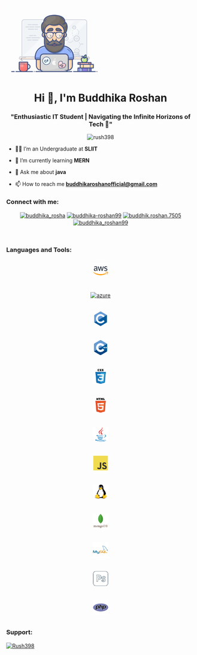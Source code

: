  <img align="center" style="width:16rem; height:auto" src="https://raw.githubusercontent.com/Elanza-48/Elanza-48/41a4790484e268102dfdab2b7c59d440d3ffafab/resources/img/geek.gif"/>

<h1 align="center">Hi 👋, I'm Buddhika Roshan</h1>
<h3 align="center">"Enthusiastic IT Student | Navigating the Infinite Horizons of Tech 🚀"</h3>

<p align="Center"> <img src="https://komarev.com/ghpvc/?username=rush398&label=Profile%20views&color=0e75b6&style=flat" alt="rush398" /> </p>

- 👨‍🎓 I’m an Undergraduate at **SLIIT**

- 🌱 I’m currently learning **MERN**

- 💬 Ask me about **java**

- 📫 How to reach me **buddhikaroshanofficial@gmail.com**

<h3 align="left">Connect with me:</h3>
<p align="center">
<a href="https://twitter.com/buddhika_rosha" target="blank"><img align="center" src="https://raw.githubusercontent.com/rahuldkjain/github-profile-readme-generator/master/src/images/icons/Social/twitter.svg" alt="buddhika_rosha" height="30" width="40" /></a>
<a href="https://linkedin.com/in/buddhika-roshan99" target="blank"><img align="center" src="https://raw.githubusercontent.com/rahuldkjain/github-profile-readme-generator/master/src/images/icons/Social/linked-in-alt.svg" alt="buddhika-roshan99" height="30" width="40" /></a>
<a href="https://fb.com/buddhik.roshan.7505" target="blank"><img align="center" src="https://raw.githubusercontent.com/rahuldkjain/github-profile-readme-generator/master/src/images/icons/Social/facebook.svg" alt="buddhik.roshan.7505" height="30" width="40" /></a>
<a href="https://instagram.com/buddhika_roshan99" target="blank"><img align="center" src="https://raw.githubusercontent.com/rahuldkjain/github-profile-readme-generator/master/src/images/icons/Social/instagram.svg" alt="buddhika_roshan99" height="30" width="40" /></a>
</p>

<br>
<h3 align="left">Languages and Tools:</h3>

<div align="center">
 
<a href="https://aws.amazon.com" target="_blank" rel="noreferrer"> <img style="margin: 10px" src="https://raw.githubusercontent.com/devicons/devicon/master/icons/amazonwebservices/amazonwebservices-original-wordmark.svg" alt="aws" width="40" height="40"/> </a>

<a href="https://azure.microsoft.com/en-in/" target="_blank" rel="noreferrer"> <img style="margin: 10px" src="https://www.vectorlogo.zone/logos/microsoft_azure/microsoft_azure-icon.svg" alt="azure" width="40" height="40"/> </a> 

<a href="https://www.cprogramming.com/" target="_blank" rel="noreferrer"> <img style="margin: 10px" src="https://raw.githubusercontent.com/devicons/devicon/master/icons/c/c-original.svg" alt="c" width="40" height="40"/> </a>

<a href="https://www.w3schools.com/cpp/" target="_blank" rel="noreferrer"> <img style="margin: 10px" src="https://raw.githubusercontent.com/devicons/devicon/master/icons/cplusplus/cplusplus-original.svg" alt="cplusplus" width="40" height="40"/> </a>

<a href="https://www.w3schools.com/css/" target="_blank" rel="noreferrer"> <img style="margin: 10px" src="https://raw.githubusercontent.com/devicons/devicon/master/icons/css3/css3-original-wordmark.svg" alt="css3" width="40" height="40"/> </a> 

<a href="https://www.w3.org/html/" target="_blank" rel="noreferrer"> <img style="margin: 10px" src="https://raw.githubusercontent.com/devicons/devicon/master/icons/html5/html5-original-wordmark.svg" alt="html5" width="40" height="40"/> </a>

<a href="https://www.java.com" target="_blank" rel="noreferrer"> <img style="margin: 10px" src="https://raw.githubusercontent.com/devicons/devicon/master/icons/java/java-original.svg" alt="java" width="40" height="40"/> </a> 

<a href="https://developer.mozilla.org/en-US/docs/Web/JavaScript" target="_blank" rel="noreferrer"> <img style="margin: 10px" src="https://raw.githubusercontent.com/devicons/devicon/master/icons/javascript/javascript-original.svg" alt="javascript" width="40" height="40"/> </a>

<a href="https://www.linux.org/" target="_blank" rel="noreferrer"> <img style="margin: 10px" src="https://raw.githubusercontent.com/devicons/devicon/master/icons/linux/linux-original.svg" alt="linux" width="40" height="40"/> </a>

<a href="https://www.mongodb.com/" target="_blank" rel="noreferrer"> <img style="margin: 10px" 
 src="https://raw.githubusercontent.com/devicons/devicon/master/icons/mongodb/mongodb-original-wordmark.svg" alt="mongodb" width="40" height="40"/> </a> 

<a href="https://www.mysql.com/" target="_blank" rel="noreferrer"> <img style="margin: 10px" src="https://raw.githubusercontent.com/devicons/devicon/master/icons/mysql/mysql-original-wordmark.svg" alt="mysql"  height="40"/> </a>

<a href="https://www.photoshop.com/en" target="_blank" rel="noreferrer"> <img style="margin: 10px" src="https://raw.githubusercontent.com/devicons/devicon/master/icons/photoshop/photoshop-line.svg" alt="photoshop"  height="40"/> </a>

<a href="https://www.php.net" target="_blank" rel="noreferrer"> <img style="margin: 10px" src="https://raw.githubusercontent.com/devicons/devicon/master/icons/php/php-original.svg" alt="php"  height="40"/> </a> 

</div>  

<h3 align="left">Support:</h3>
<p><a href="https://www.buymeacoffee.com/Rush398"> <img align="center" src="https://cdn.buymeacoffee.com/buttons/v2/default-yellow.png" height="50" width="210" alt="Rush398" /></a></p><br><br>
